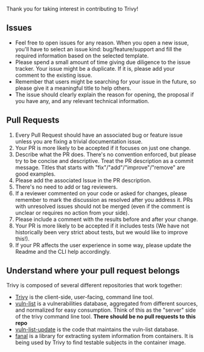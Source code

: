 Thank you for taking interest in contributing to Trivy!

## Issues
- Feel free to open issues for any reason. When you open a new issue, you'll have to select an issue kind: bug/feature/support and fill the required information based on the selected template.
- Please spend a small amount of time giving due diligence to the issue tracker. Your issue might be a duplicate. If it is, please add your comment to the existing issue.
- Remember that users might be searching for your issue in the future, so please give it a meaningful title to help others.
- The issue should clearly explain the reason for opening, the proposal if you have any, and any relevant technical information.

## Pull Requests

1. Every Pull Request should have an associated bug or feature issue unless you are fixing a trivial documentation issue.
1. Your PR is more likely to be accepted if it focuses on just one change.
1. Describe what the PR does. There's no convention enforced, but please try to be concise and descriptive. Treat the PR description as a commit message. Titles that starts with "fix"/"add"/"improve"/"remove" are good examples.
1. Please add the associated Issue in the PR description.
1. There's no need to add or tag reviewers.
1. If a reviewer commented on your code or asked for changes, please remember to mark the discussion as resolved after you address it. PRs with unresolved issues should not be merged (even if the comment is unclear or requires no action from your side).
1. Please include a comment with the results before and after your change.
1. Your PR is more likely to be accepted if it includes tests (We have not historically been very strict about tests, but we would like to improve this!).
1. If your PR affects the user experience in some way, please update the Readme and the CLI help accordingly.

## Understand where your pull request belongs

Trivy is composed of several different repositories that work together:

- [Trivy](https://github.com/aquasecurity/trivy) is the client-side, user-facing, command line tool.
- [vuln-list](https://github.com/aquasecurity/vuln-list) is a vulnerabilities database, aggregated from different sources, and normalized for easy consumption. Think of this as the "server" side of the trivy command line tool. **There should be no pull requests to this repo** 
- [vuln-list-update](https://github.com/aquasecurity/vuln-list-update) is the code that maintains the vuln-list database.
- [fanal](https://github.com/aquasecurity/fanal) is a library for extracting system information from containers. It is being used by Trivy to find testable subjects in the container image.
